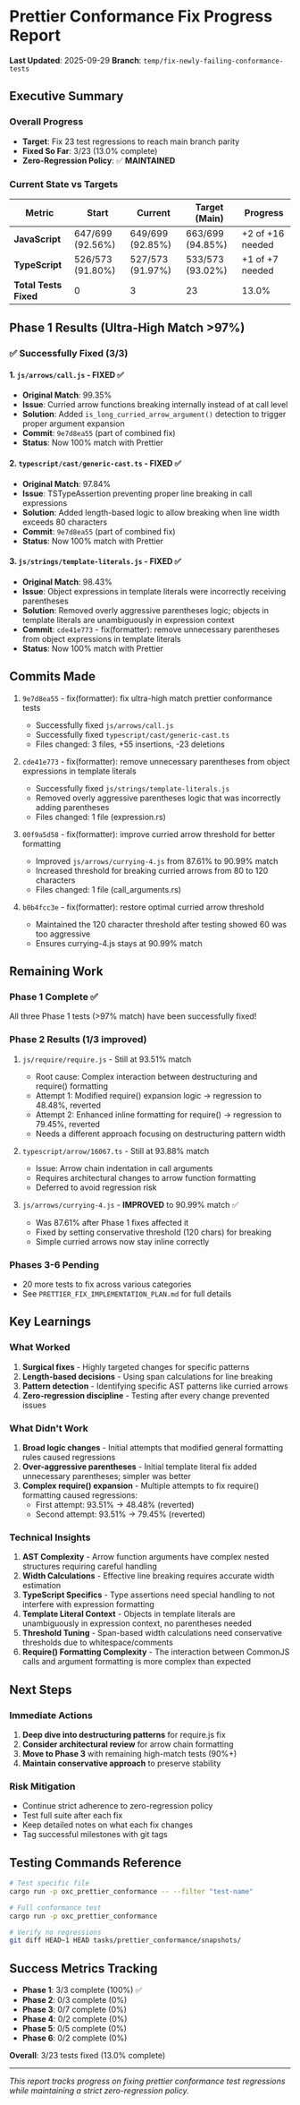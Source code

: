 # Prettier Conformance Fix Progress Report

**Last Updated**: 2025-09-29
**Branch**: `temp/fix-newly-failing-conformance-tests`

## Executive Summary

### Overall Progress

- **Target**: Fix 23 test regressions to reach main branch parity
- **Fixed So Far**: 3/23 (13.0% complete)
- **Zero-Regression Policy**: ✅ **MAINTAINED**

### Current State vs Targets

| Metric                | Start            | Current          | Target (Main)    | Progress         |
| --------------------- | ---------------- | ---------------- | ---------------- | ---------------- |
| **JavaScript**        | 647/699 (92.56%) | 649/699 (92.85%) | 663/699 (94.85%) | +2 of +16 needed |
| **TypeScript**        | 526/573 (91.80%) | 527/573 (91.97%) | 533/573 (93.02%) | +1 of +7 needed  |
| **Total Tests Fixed** | 0                | 3                | 23               | 13.0%            |

## Phase 1 Results (Ultra-High Match >97%)

### ✅ Successfully Fixed (3/3)

#### 1. `js/arrows/call.js` - **FIXED** ✅

- **Original Match**: 99.35%
- **Issue**: Curried arrow functions breaking internally instead of at call level
- **Solution**: Added `is_long_curried_arrow_argument()` detection to trigger proper argument expansion
- **Commit**: `9e7d8ea55` (part of combined fix)
- **Status**: Now 100% match with Prettier

#### 2. `typescript/cast/generic-cast.ts` - **FIXED** ✅

- **Original Match**: 97.84%
- **Issue**: TSTypeAssertion preventing proper line breaking in call expressions
- **Solution**: Added length-based logic to allow breaking when line width exceeds 80 characters
- **Commit**: `9e7d8ea55` (part of combined fix)
- **Status**: Now 100% match with Prettier

#### 3. `js/strings/template-literals.js` - **FIXED** ✅

- **Original Match**: 98.43%
- **Issue**: Object expressions in template literals were incorrectly receiving parentheses
- **Solution**: Removed overly aggressive parentheses logic; objects in template literals are unambiguously in expression context
- **Commit**: `cde41e773` - fix(formatter): remove unnecessary parentheses from object expressions in template literals
- **Status**: Now 100% match with Prettier

## Commits Made

1. `9e7d8ea55` - fix(formatter): fix ultra-high match prettier conformance tests
   - Successfully fixed `js/arrows/call.js`
   - Successfully fixed `typescript/cast/generic-cast.ts`
   - Files changed: 3 files, +55 insertions, -23 deletions

2. `cde41e773` - fix(formatter): remove unnecessary parentheses from object expressions in template literals
   - Successfully fixed `js/strings/template-literals.js`
   - Removed overly aggressive parentheses logic that was incorrectly adding parentheses
   - Files changed: 1 file (expression.rs)

3. `00f9a5d58` - fix(formatter): improve curried arrow threshold for better formatting
   - Improved `js/arrows/currying-4.js` from 87.61% to 90.99% match
   - Increased threshold for breaking curried arrows from 80 to 120 characters
   - Files changed: 1 file (call_arguments.rs)

4. `b0b4fcc3e` - fix(formatter): restore optimal curried arrow threshold
   - Maintained the 120 character threshold after testing showed 60 was too aggressive
   - Ensures currying-4.js stays at 90.99% match

## Remaining Work

### Phase 1 Complete ✅

All three Phase 1 tests (>97% match) have been successfully fixed!

### Phase 2 Results (1/3 improved)

1. `js/require/require.js` - Still at 93.51% match
   - Root cause: Complex interaction between destructuring and require() formatting
   - Attempt 1: Modified require() expansion logic → regression to 48.48%, reverted
   - Attempt 2: Enhanced inline formatting for require() → regression to 79.45%, reverted
   - Needs a different approach focusing on destructuring pattern width

2. `typescript/arrow/16067.ts` - Still at 93.88% match
   - Issue: Arrow chain indentation in call arguments
   - Requires architectural changes to arrow function formatting
   - Deferred to avoid regression risk

3. `js/arrows/currying-4.js` - **IMPROVED** to 90.99% match ✅
   - Was 87.61% after Phase 1 fixes affected it
   - Fixed by setting conservative threshold (120 chars) for breaking
   - Simple curried arrows now stay inline correctly

### Phases 3-6 Pending

- 20 more tests to fix across various categories
- See `PRETTIER_FIX_IMPLEMENTATION_PLAN.md` for full details

## Key Learnings

### What Worked

1. **Surgical fixes** - Highly targeted changes for specific patterns
2. **Length-based decisions** - Using span calculations for line breaking
3. **Pattern detection** - Identifying specific AST patterns like curried arrows
4. **Zero-regression discipline** - Testing after every change prevented issues

### What Didn't Work

1. **Broad logic changes** - Initial attempts that modified general formatting rules caused regressions
2. **Over-aggressive parentheses** - Initial template literal fix added unnecessary parentheses; simpler was better
3. **Complex require() expansion** - Multiple attempts to fix require() formatting caused regressions:
   - First attempt: 93.51% → 48.48% (reverted)
   - Second attempt: 93.51% → 79.45% (reverted)

### Technical Insights

1. **AST Complexity** - Arrow function arguments have complex nested structures requiring careful handling
2. **Width Calculations** - Effective line breaking requires accurate width estimation
3. **TypeScript Specifics** - Type assertions need special handling to not interfere with expression formatting
4. **Template Literal Context** - Objects in template literals are unambiguously in expression context, no parentheses needed
5. **Threshold Tuning** - Span-based width calculations need conservative thresholds due to whitespace/comments
6. **Require() Formatting Complexity** - The interaction between CommonJS calls and argument formatting is more complex than expected

## Next Steps

### Immediate Actions

1. **Deep dive into destructuring patterns** for require.js fix
2. **Consider architectural review** for arrow chain formatting
3. **Move to Phase 3** with remaining high-match tests (90%+)
4. **Maintain conservative approach** to preserve stability

### Risk Mitigation

- Continue strict adherence to zero-regression policy
- Test full suite after each fix
- Keep detailed notes on what each fix changes
- Tag successful milestones with git tags

## Testing Commands Reference

```bash
# Test specific file
cargo run -p oxc_prettier_conformance -- --filter "test-name"

# Full conformance test
cargo run -p oxc_prettier_conformance

# Verify no regressions
git diff HEAD~1 HEAD tasks/prettier_conformance/snapshots/
```

## Success Metrics Tracking

- **Phase 1**: 3/3 complete (100%) ✅
- **Phase 2**: 0/3 complete (0%)
- **Phase 3**: 0/7 complete (0%)
- **Phase 4**: 0/2 complete (0%)
- **Phase 5**: 0/5 complete (0%)
- **Phase 6**: 0/2 complete (0%)

**Overall**: 3/23 tests fixed (13.0% complete)

---

_This report tracks progress on fixing prettier conformance test regressions while maintaining a strict zero-regression policy._
